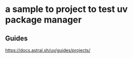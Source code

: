 # a sample to project to test uv package manager

## Guides

https://docs.astral.sh/uv/guides/projects/